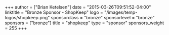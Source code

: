 +++
author = ["Brian Ketelsen"]
date = "2015-03-26T09:51:52-04:00"
linktitle = "Bronze Sponsor - ShopKeep"
logo = "/images/temp-logos/shopkeep.png"
sponsorclass = "bronze"
sponsorlevel = "bronze"
sponsors = ["bronze"]
title = "shopkeep"
type = "sponsor"
sponsors_weight = 255
+++

